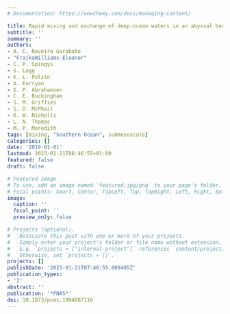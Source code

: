 ```yaml
---
# Documentation: https://wowchemy.com/docs/managing-content/

title: Rapid mixing and exchange of deep-ocean waters in an abyssal boundary current
subtitle: ''
summary: ''
authors:
- A. C. Naveira Garabato
- "FrajkaWilliams-Eleanor"
- C. P. Spingys
- S. Legg
- K. L. Polzin
- A. Forryan
- E. P. Abrahamsen
- C. E. Buckingham
- S. M. Griffies
- S. D. McPhail
- K. W. Nicholls
- L. N. Thomas
- M. P. Meredith
tags: [mixing, "Southern Ocean", submesoscale]
categories: []
date: '2019-01-01'
lastmod: 2023-01-21T08:46:55+01:00
featured: false
draft: false

# Featured image
# To use, add an image named `featured.jpg/png` to your page's folder.
# Focal points: Smart, Center, TopLeft, Top, TopRight, Left, Right, BottomLeft, Bottom, BottomRight.
image:
  caption: ''
  focal_point: ''
  preview_only: false

# Projects (optional).
#   Associate this post with one or more of your projects.
#   Simply enter your project's folder or file name without extension.
#   E.g. `projects = ["internal-project"]` references `content/project/deep-learning/index.md`.
#   Otherwise, set `projects = []`.
projects: []
publishDate: '2023-01-21T07:46:55.009405Z'
publication_types:
- '2'
abstract: ''
publication: '*PNAS*'
doi: 10.1073/pnas.1904087116
---
```

